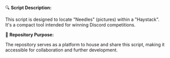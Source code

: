 🔍 **Script Description:**

This script is designed to locate "Needles" (pictures) within a "Haystack". It's a compact tool intended for winning Discord competitions. 

📁 **Repository Purpose:**

The repository serves as a platform to house and share this script, making it accessible for collaboration and further development.

